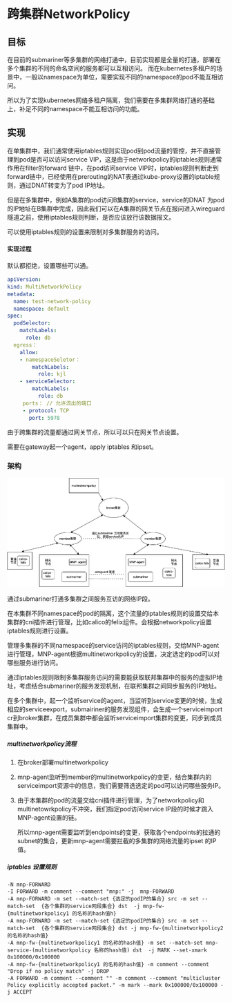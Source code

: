 # 跨集群NetworkPolicy

## 目标

在目前的submariner等多集群的网络打通中，目前实现都是全量的打通，部署在多个集群的不同的命名空间的服务都可以互相访问。 而在kubernetes多租户的场景中，一般以namespace为单位，需要实现不同的namespace的pod不能互相访问。

所以为了实现kubernetes网络多租户隔离，我们需要在多集群网络打通的基础上，补足不同的namespace不能互相访问的功能。



## 实现

在单集群中，我们通常使用iptables规则实现pod到pod流量的管控，并不直接管理到pod是否可以访问service VIP，这是由于networkpolicy的iptables规则通常作用在filter的forward 链中，在pod访问service VIP时，iptables规则判断走到forward链中，已经使用在prerouting的NAT表通过kube-proxy设置的iptable规则，通过DNAT转变为了pod IP地址。

但是在多集群中，例如A集群的pod访问B集群的service，service的DNAT 为pod的IP地址在B集群中完成，因此我们可以在A集群的网关节点在报问进入wireguard隧道之前，使用iptables规则判断，是否应该放行该数据报文。



可以使用iptables规则的设置来限制对多集群服务的访问。







#### 实现过程

默认都拒绝，设置哪些可以通。

```yaml
apiVersion: 
kind: MultiNetworkPolicy
metadata:
  name: test-network-policy
  namespace: default
spec:
  podSelector:
    matchLabels:
      role: db
  egress： 
    allow:
    - namespaceSeletor：
        matchLabels: 
          role: kjl
    - serviceSelector:
        matchLabels:
          role: db
     ports： // 允许流出的端口
     - protocol: TCP
       port: 5978
```



由于跨集群的流量都通过网关节点，所以可以只在网关节点设置。

需要在gateway起一个agent，apply iptables  和ipset。



### 架构

![图片](./image/design.png)

通过submariner打通多集群之间服务互访的网络IP段。



在本集群不同namespace的pod的隔离，这个流量的iptables规则的设置交给本集群的cni插件进行管理，比如calico的felix组件。会根据networkpolicy设置iptables规则进行设置。



管理多集群的不同namespace的service访问的iptables规则，交给MNP-agent进行管理，MNP-agent根据multinetworkpolicy的设置，决定选定的pod可以对哪些服务进行访问。



通过iptables规则限制多集群服务访问的需要能获取联邦集群中的服务的虚拟IP地址，考虑结合submariner的服务发现机制，在联邦集群之间同步服务的IP地址。



在多个集群中，起一个监听service的agent，当监听到service变更的时候，生成相应的serviceexport，submairiner的服务发现组件，会生成一个serviceimport cr到broker集群，在成员集群中都会监听serviceimport集群的变更，同步到成员集群中。



##### multinetworkpolicy流程

1. 在broker部署multinetworkpolicy

2. mnp-agent监听到member的multinetworkpolicy的变更，结合集群内的serviceimport资源中的信息，我们需要筛选选定的pod可以访问哪些服务IP。

3. 由于本集群的pod的流量交给cni插件进行管理，为了networkpolicy和multinetowrkpolicy不冲突，我们指定pod访问service IP段的时候才跳入MNP-agent设置的链。

   所以mnp-agent需要监听到endpoints的变更，获取各个endpoints的拉通的subnet的集合，更新mnp-agent需要拦截的多集群的网络流量的ipset 的IP值。



##### iptables 设置规则

```shell
-N mnp-FORWARD
-I FORWARD -m comment --comment "mnp:" -j  mnp-FORWARD
-A mnp-FORWARD -m set --match-set {选定的podIP的集合} src -m set --match-set  {各个集群的service网段集合} dst  -j mnp-fw-{multinetworkpolicy1 的名称的hash值h}
-A mnp-FORWARD -m set --match-set {选定的podIP的集合} src -m set --match-set  {各个集群的service网段集合} dst -j mnp-fw-{multinetworkpolicy2 的名称的hash值}
-A mnp-fw-{multinetworkpolicy1 的名称的hash值} -m set --match-set mnp-service-(multinetworkpolicy 名称的hash值) dst  -j MARK --set-xmark 0x100000/0x100000
-A mnp-fw-{multinetworkpolicy1 的名称的hash值} -m comment --comment "Drop if no policy match" -j DROP
-A FORWARD -m comment --comment "" -m comment --comment "multicluster Policy explicitly accepted packet." -m mark --mark 0x100000/0x100000 -j ACCEPT

```

